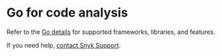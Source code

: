 # Go for code analysis

Refer to the [Go details](./) for supported frameworks, libraries, and features.

If you need help, [contact Snyk Support](https://support.snyk.io).
